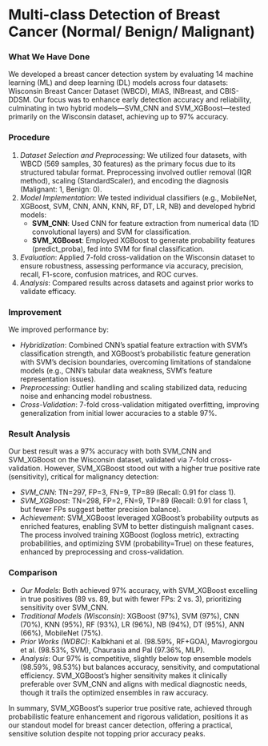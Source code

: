 # Multi-class Detection of Breast Cancer (Normal/ Benign/ Malignant)

### What We Have Done
We developed a breast cancer detection system by evaluating 14 machine learning (ML) and deep learning (DL) models across four datasets: Wisconsin Breast Cancer Dataset (WBCD), MIAS, INBreast, and CBIS-DDSM. Our focus was to enhance early detection accuracy and reliability, culminating in two hybrid models—SVM_CNN and SVM_XGBoost—tested primarily on the Wisconsin dataset, achieving up to 97% accuracy.

### Procedure
1. *Dataset Selection and Preprocessing*: We utilized four datasets, with WBCD (569 samples, 30 features) as the primary focus due to its structured tabular format. Preprocessing involved outlier removal (IQR method), scaling (StandardScaler), and encoding the diagnosis (Malignant: 1, Benign: 0).
2. *Model Implementation*: We tested individual classifiers (e.g., MobileNet, XGBoost, SVM, CNN, ANN, KNN, RF, DT, LR, NB) and developed hybrid models:
   - **SVM_CNN**: Used CNN for feature extraction from numerical data (1D convolutional layers) and SVM for classification.
   - **SVM_XGBoost**: Employed XGBoost to generate probability features (predict_proba), fed into SVM for final classification.
3. *Evaluation*: Applied 7-fold cross-validation on the Wisconsin dataset to ensure robustness, assessing performance via accuracy, precision, recall, F1-score, confusion matrices, and ROC curves.
4. *Analysis*: Compared results across datasets and against prior works to validate efficacy.

### Improvement
We improved performance by:
- *Hybridization*: Combined CNN’s spatial feature extraction with SVM’s classification strength, and XGBoost’s probabilistic feature generation with SVM’s decision boundaries, overcoming limitations of standalone models (e.g., CNN’s tabular data weakness, SVM’s feature representation issues).
- *Preprocessing*: Outlier handling and scaling stabilized data, reducing noise and enhancing model robustness.
- *Cross-Validation*: 7-fold cross-validation mitigated overfitting, improving generalization from initial lower accuracies to a stable 97%.

### Result Analysis
Our best result was a 97% accuracy with both SVM_CNN and SVM_XGBoost on the Wisconsin dataset, validated via 7-fold cross-validation. However, SVM_XGBoost stood out with a higher true positive rate (sensitivity), critical for malignancy detection:
- *SVM_CNN*: TN=297, FP=3, FN=9, TP=89 (Recall: 0.91 for class 1).
- *SVM_XGBoost*: TN=298, FP=2, FN=9, TP=89 (Recall: 0.91 for class 1, but fewer FPs suggest better precision balance).
- *Achievement*: SVM_XGBoost leveraged XGBoost’s probability outputs as enriched features, enabling SVM to better distinguish malignant cases. The process involved training XGBoost (logloss metric), extracting probabilities, and optimizing SVM (probability=True) on these features, enhanced by preprocessing and cross-validation.

### Comparison
- *Our Models*: Both achieved 97% accuracy, with SVM_XGBoost excelling in true positives (89 vs. 89, but with fewer FPs: 2 vs. 3), prioritizing sensitivity over SVM_CNN.
- *Traditional Models (Wisconsin)*: XGBoost (97%), SVM (97%), CNN (70%), KNN (95%), RF (93%), LR (96%), NB (94%), DT (95%), ANN (66%), MobileNet (75%).
- *Prior Works (WDBC)*: Kalbkhani et al. (98.59%, RF+GOA), Mavrogiorgou et al. (98.53%, SVM), Chaurasia and Pal (97.36%, MLP).
- *Analysis*: Our 97% is competitive, slightly below top ensemble models (98.59%, 98.53%) but balances accuracy, sensitivity, and computational efficiency. SVM_XGBoost’s higher sensitivity makes it clinically preferable over SVM_CNN and aligns with medical diagnostic needs, though it trails the optimized ensembles in raw accuracy.

In summary, SVM_XGBoost’s superior true positive rate, achieved through probabilistic feature enhancement and rigorous validation, positions it as our standout model for breast cancer detection, offering a practical, sensitive solution despite not topping prior accuracy peaks.
